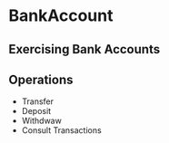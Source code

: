 # BankAccount


## Exercising Bank Accounts

## Operations

- Transfer
- Deposit
- Withdwaw
- Consult Transactions